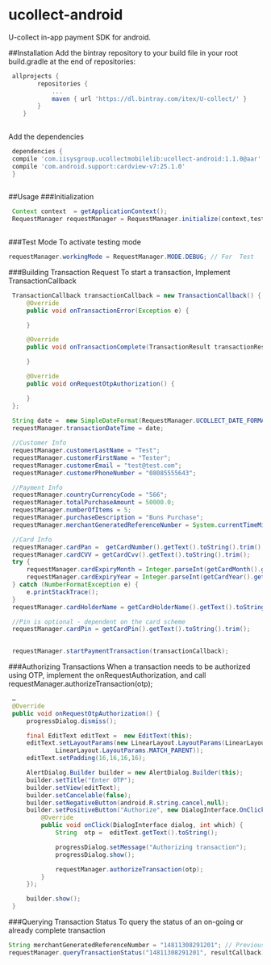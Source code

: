 # ucollect-android
U-collect in-app payment SDK for android.

##Installation
Add the bintray repository to your build file in your root build.gradle at the end of repositories:

```gradle
 allprojects {
        repositories {
            ...
            maven { url 'https://dl.bintray.com/itex/U-collect/' }
        }
    } 
    
```

Add the dependencies
```gradle
 dependencies {
 compile 'com.iisysgroup.ucollectmobilelib:ucollect-android:1.1.0@aar'
 compile 'com.android.support:cardview-v7:25.1.0'
 }
 
 ```
##Usage
###Initialization
```java
 Context context  = getApplicationContext();
 RequestManager requestManager = RequestManager.initialize(context,testMerchantId, testMerchantKey);
 
 ```
###Test Mode
To activate testing mode
 ```java
 requestManager.workingMode = RequestManager.MODE.DEBUG; // For  Test
 
```

###Building Transaction Request
To start a transaction, Implement TransactionCallback
```java
 TransactionCallback transactionCallback = new TransactionCallback() {
     @Override
     public void onTransactionError(Exception e) {

     }

     @Override
     public void onTransactionComplete(TransactionResult transactionResult) {

     }

     @Override
     public void onRequestOtpAuthorization() {

     }
 };
 
 String date =  new SimpleDateFormat(RequestManager.UCOLLECT_DATE_FORMAT).format(new Date());
 requestManager.transactionDateTime = date;

 //Customer Info
 requestManager.customerLastName = "Test";
 requestManager.customerFirstName = "Tester";
 requestManager.customerEmail = "test@test.com";
 requestManager.customerPhoneNumber = "08085555643";

 //Payment Info
 requestManager.countryCurrencyCode = "566";
 requestManager.totalPurchaseAmount = 50000.0;
 requestManager.numberOfItems = 5;
 requestManager.purchaseDescription = "Buns Purchase";
 requestManager.merchantGeneratedReferenceNumber = System.currentTimeMillis()+"";

 //Card Info
 requestManager.cardPan =  getCardNumber().getText().toString().trim();
 requestManager.cardCVV = getCardCvv().getText().toString().trim();
 try {
     requestManager.cardExpiryMonth = Integer.parseInt(getCardMonth().getText().toString().trim());//        requestManager.cardExpiryMonth = 01;
     requestManager.cardExpiryYear = Integer.parseInt(getCardYear().getText().toString().trim());//        requestManager.cardExpiryYear = 2018;
 } catch (NumberFormatException e) {
     e.printStackTrace();
 }
 requestManager.cardHolderName = getCardHolderName().getText().toString().trim();

 //Pin is optional - dependent on the card scheme
 requestManager.cardPin = getCardPin().getText().toString().trim();
 

 requestManager.startPaymentTransaction(transactionCallback);
 ```


###Authorizing Transactions
When a transaction needs to be authorized using OTP, implement the onRequestAuthorization, and call requestManager.authorizeTransaction(otp);

```java
 …
 @Override
 public void onRequestOtpAuthorization() {
     progressDialog.dismiss();

     final EditText editText =  new EditText(this);
     editText.setLayoutParams(new LinearLayout.LayoutParams(LinearLayout.LayoutParams.MATCH_PARENT,
             LinearLayout.LayoutParams.MATCH_PARENT));
     editText.setPadding(16,16,16,16);

     AlertDialog.Builder builder = new AlertDialog.Builder(this);
     builder.setTitle("Enter OTP");
     builder.setView(editText);
     builder.setCancelable(false);
     builder.setNegativeButton(android.R.string.cancel,null);
     builder.setPositiveButton("Authorize", new DialogInterface.OnClickListener() {
         @Override
         public void onClick(DialogInterface dialog, int which) {
             String  otp =  editText.getText().toString();

             progressDialog.setMessage("Authorizing transaction");
             progressDialog.show();

             requestManager.authorizeTransaction(otp);
         }
     });

     builder.show();
 }
 ```

###Querying Transaction Status
To query the status of an on-going or already complete transaction
```java
String merchantGeneratedReferenceNumber = "14811308291201"; // Previous Transaction's Merchant Generated Reference Number
requestManager.queryTransactionStatus("14811308291201", resultCallback);
```




